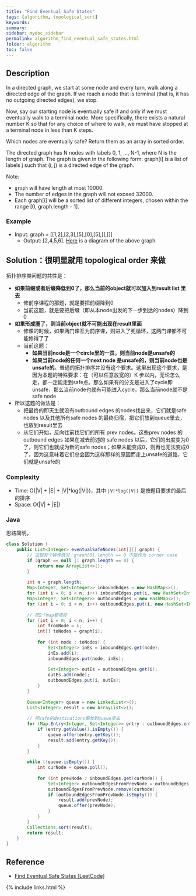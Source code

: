 ```yaml
---
title: "Find Eventual Safe States"
tags: [algorithm, topological_sort]
keywords:
summary:
sidebar: mydoc_sidebar
permalink: algorithm_find_eventual_safe_states.html
folder: algorithm
toc: false
---
```


## Description
In a directed graph, we start at some node and every turn, walk along a directed edge of the graph.  If we reach a node that is terminal (that is, it has no outgoing directed edges), we stop.

Now, say our starting node is eventually safe if and only if we must eventually walk to a terminal node.  More specifically, there exists a natural number K so that for any choice of where to walk, we must have stopped at a terminal node in less than K steps.

Which nodes are eventually safe?  Return them as an array in sorted order.

The directed graph has N nodes with labels 0, 1, ..., N-1, where N is the length of graph.  The graph is given in the following form: graph[i] is a list of labels j such that (i, j) is a directed edge of the graph.

Note:
* `graph` will have length at most 10000.
* The number of edges in the graph will not exceed 32000.
* Each graph[i] will be a sorted list of different integers, chosen within the range [0, graph.length - 1].

### Example
* Input: graph = [[1,2],[2,3],[5],[0],[5],[],[]]
  * Output: [2,4,5,6]. [Here](https://leetcode.com/problems/find-eventual-safe-states/description/) is a diagram of the above graph.

## Solution：很明显就用 topological order 来做

拓扑排序类问题的共性是：
* **如果前缀或者后缀降低到0了，那么当前的object就可以加入到result list 里去**
  * 修前序课程的那题，就是要把前缀降到0
  * 当前这题，就是要把后缀（即从本node出发的下一步到达的nodes）降到0
* **如果形成圈了，则当前object就不可能出现在result里面**
  * 修课的时候，如果两门课互为前序课，则进入了死循环，这两门课都不可能修得了了
  * 当前这题：
    * **如果当前node是一个circle里的一员，则当前node是unsafe的**
    * **如果当前node的任何一个next node 是unsafe的，则当前node也是unsafe的**。普通的拓扑排序并没有这个要求。这里出现这个要求，是因为本题的特殊要求：在（可以任意放宽的）K 步以内，无论怎么走，都一定能走到safe点。那么如果有的分支是进入了cycle即unsafe，那么当前node也就有可能进入cycle，那么当前node就不是safe node
* 所以这题的做法是：
  * 把最终的即天生就没有outbound edges 的nodes找出来，它们就是safe nodes 以及其他所有safe nodes 的最终归宿，把它们放到queue里去，也放到result里去
  * 从它们开始，反向往前找它们的所有 prev nodes。这些prev nodes 的outbound edges 如果在减去前述的 safe nodes 以后，它们的出度变为0了，则它们也就成为新的safe nodes；如果未能变成0，则再也无法变成0了，因为这意味着它们总会因为这样那样的原因而走上unsafe的道路，它们就是unsafe的

### Complexity
* Time: O(|V| + |E| + |V|*log(|V|))，其中 `|V|*log(|V|)` 是按题目要求的最后的排序
* Space: O(|V| + |E|)

### Java
思路简明。
```java
class Solution {
    public List<Integer> eventualSafeNodes(int[][] graph) {
        // 这题有个特殊情况：graph[0].length == 0 不能作为 corner case
        if (graph == null || graph.length == 0) {
            return new ArrayList<>();
        }
        
        int n = graph.length;
        Map<Integer, Set<Integer>> inboundEdges = new HashMap<>();
        for (int i = 0; i < n; i++) inboundEdges.put(i, new HashSet<Integer>());
        Map<Integer, Set<Integer>> outboundEdges = new HashMap<>();
        for (int i = 0; i < n; i++) outboundEdges.put(i, new HashSet<Integer>());
        
        // 把2个map都填好
        for (int i = 0; i < n; i++) {
            int fromNode = i;
            int[] toNodes = graph[i];
            
            for (int node : toNodes) {
                Set<Integer> inEs = inboundEdges.get(node);
                inEs.add(i);
                inboundEdges.put(node, inEs);
                
                Set<Integer> outEs = outboundEdges.get(i);
                outEs.add(node);
                outboundEdges.put(i, outEs);
            }
        }
        
        Queue<Integer> queue = new LinkedList<>();
        List<Integer> result = new ArrayList<>();
        
        // 把safe的destinations都放到queue里去
        for (Map.Entry<Integer, Set<Integer>> entry : outboundEdges.entrySet()) {
            if (entry.getValue().isEmpty()) {
                queue.offer(entry.getKey());
                result.add(entry.getKey());
            }
        }
        
        while (!queue.isEmpty()) {
            int curNode = queue.poll();
            
            for (int prevNode : inboundEdges.get(curNode)) {
                Set<Integer> outboundEdgesFromPrevNode = outboundEdges.get(prevNode);
                outboundEdgesFromPrevNode.remove(curNode);
                if (outboundEdgesFromPrevNode.isEmpty()) {
                    result.add(prevNode);
                    queue.offer(prevNode);
                }
            }
        }
        Collections.sort(result);
        return result;
    }
}
```

## Reference
* [Find Eventual Safe States [LeetCode]](https://leetcode.com/problems/find-eventual-safe-states/description/)

{% include links.html %}
